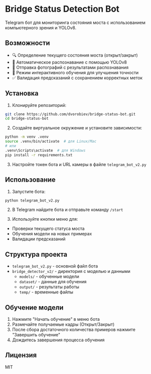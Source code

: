 # Bridge Status Detection Bot

Telegram бот для мониторинга состояния моста с использованием компьютерного зрения и YOLOv8.

## Возможности

- 🔍 Определение текущего состояния моста (открыт/закрыт)
- 🤖 Автоматическое распознавание с помощью YOLOv8
- 📸 Отправка фотографий с результатами распознавания
- 🎯 Режим интерактивного обучения для улучшения точности
- ✅ Валидация предсказаний с сохранением корректных меток

## Установка

1. Клонируйте репозиторий:
```bash
git clone https://github.com/dvorobiev/bridge-status-bot.git
cd bridge-status-bot
```

2. Создайте виртуальное окружение и установите зависимости:
```bash
python -m venv .venv
source .venv/bin/activate  # для Linux/Mac
# или
.venv\Scripts\activate  # для Windows
pip install -r requirements.txt
```

3. Настройте токен бота и URL камеры в файле `telegram_bot_v2.py`

## Использование

1. Запустите бота:
```bash
python telegram_bot_v2.py
```

2. В Telegram найдите бота и отправьте команду `/start`

3. Используйте кнопки меню для:
- Проверки текущего статуса моста
- Обучения модели на новых примерах
- Валидации предсказаний

## Структура проекта

- `telegram_bot_v2.py` - основной файл бота
- `bridge_detector_v2/` - директория с моделью и данными
  - `models/` - обученные модели
  - `dataset/` - данные для обучения
  - `output/` - результаты работы
  - `temp/` - временные файлы

## Обучение модели

1. Нажмите "Начать обучение" в меню бота
2. Размечайте получаемые кадры (Открыт/Закрыт)
3. После сбора достаточного количества примеров нажмите "Завершить обучение"
4. Дождитесь завершения процесса обучения

## Лицензия

MIT 